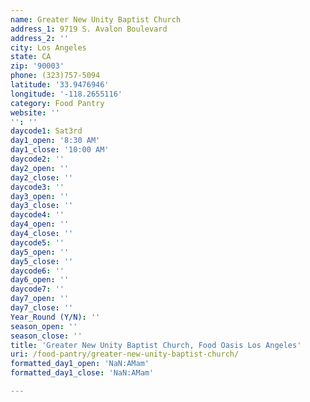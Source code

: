 ```yaml
---
name: Greater New Unity Baptist Church
address_1: 9719 S. Avalon Boulevard
address_2: ''
city: Los Angeles
state: CA
zip: '90003'
phone: (323)757-5094
latitude: '33.9476946'
longitude: '-118.2655116'
category: Food Pantry
website: ''
'': ''
daycode1: Sat3rd
day1_open: '8:30 AM'
day1_close: '10:00 AM'
daycode2: ''
day2_open: ''
day2_close: ''
daycode3: ''
day3_open: ''
day3_close: ''
daycode4: ''
day4_open: ''
day4_close: ''
daycode5: ''
day5_open: ''
day5_close: ''
daycode6: ''
day6_open: ''
daycode7: ''
day7_open: ''
day7_close: ''
Year_Round (Y/N): ''
season_open: ''
season_close: ''
title: 'Greater New Unity Baptist Church, Food Oasis Los Angeles'
uri: /food-pantry/greater-new-unity-baptist-church/
formatted_day1_open: 'NaN:AMam'
formatted_day1_close: 'NaN:AMam'

---
```

